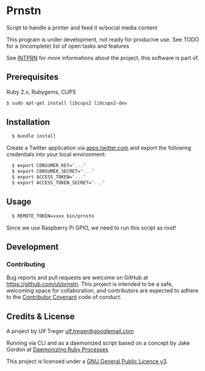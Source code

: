 # Prnstn

Script to handle a printer and feed it w/social media content

This program is under development, not ready for producive use. See TODO for a (incomplete) list of open tasks and features

See [INTPRN](https://ut.github.io/INTPRN/) for more informations about the project, this software is part of.

## Prerequisites

Ruby 2.x, Rubygems, CUPS

```bash
$ sudo apt-get install libcups2 libcups2-dev
```

## Installation

```bash
  $ bundle install
```
Create a Twitter application via [apps.twitter.com](https://apps.twitter.com/) and export the following credentials into your local environment:

```bash
  $ export CONSUMER_KEY="..."
  $ export CONSUMER_SECRET="..."
  $ export ACCESS_TOKEN="..."
  $ export ACCESS_TOKEN_SECRET="..."
```

## Usage

```bash
  $ REMOTE_TOKEN=xxxx bin/prnstn
```

Since we use Raspberry Pi GPIO, we need to run this script as root!

## Development

### Contributing

Bug reports and pull requests are welcome on GitHub at https://github.com/ut/prnstn. This project is intended to be a safe, welcoming space for collaboration, and contributors are expected to adhere to the [Contributor Covenant](http://contributor-covenant.org) code of conduct.

## Credits & License

A project by Ulf Treger <ulf.treger@googlemail.com>

Running via CLI and as a daemonized script based on a concept by Jake Gordon at [Daemonizing Ruby Processes](http://codeincomplete.com/posts/ruby-daemons/)

This project is licensed under a [GNU General Public Licence v3](LICENSE.txt).

